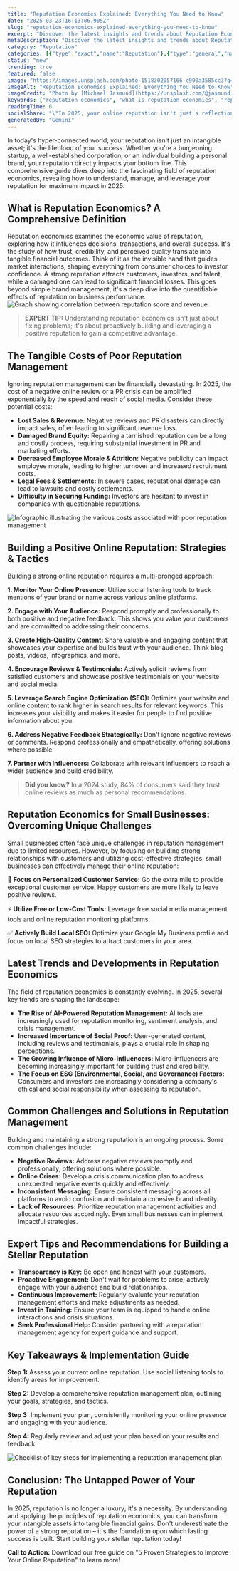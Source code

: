 ```yaml
---
title: "Reputation Economics Explained: Everything You Need to Know"
date: "2025-03-23T16:13:06.905Z"
slug: "reputation-economics-explained-everything-you-need-to-know"
excerpt: "Discover the latest insights and trends about Reputation Economics. This comprehensive guide covers everything you need to know about Reputation Economics in 2025."
metaDescription: "Discover the latest insights and trends about Reputation Economics. This comprehensive guide covers everything you need to know about Reputation Economics ..."
category: "Reputation"
categories: [{"type":"exact","name":"Reputation"},{"type":"general","name":"Finance"},{"type":"medium","name":"Investment Banking"},{"type":"specific","name":"Algorithmic Trading"},{"type":"niche","name":"High-Frequency Trading"}]
status: "new"
trending: true
featured: false
image: "https://images.unsplash.com/photo-1518302057166-c990a3585cc3?q=85&w=1200&fit=max&fm=webp&auto=compress"
imageAlt: "Reputation Economics Explained: Everything You Need to Know"
imageCredit: "Photo by [Michael Jasmund](https://unsplash.com/@jasmund) on Unsplash"
keywords: ["reputation economics", "what is reputation economics", "reputation management cost", "build online reputation", "improve business reputation", "reputation economics definition", "reputation economics strategies", "how to improve online reputation", "reputation economics for small business", "best reputation management services"]
readingTime: 6
socialShare: "\"In 2025, your online reputation isn't just a reflection of your brand; it's the very currency of your success. Master reputation economics, and watch your bottom line soar.\""
generatedBy: "Gemini"
---
```




In today's hyper-connected world, your reputation isn't just an intangible asset; it's the lifeblood of your success.  Whether you're a burgeoning startup, a well-established corporation, or an individual building a personal brand, your reputation directly impacts your bottom line.  This comprehensive guide dives deep into the fascinating field of reputation economics, revealing how to understand, manage, and leverage your reputation for maximum impact in 2025.

## What is Reputation Economics? A Comprehensive Definition

Reputation economics examines the economic value of reputation, exploring how it influences decisions, transactions, and overall success. It's the study of how trust, credibility, and perceived quality translate into tangible financial outcomes.  Think of it as the invisible hand that guides market interactions, shaping everything from consumer choices to investor confidence.  A strong reputation attracts customers, investors, and talent, while a damaged one can lead to significant financial losses. This goes beyond simple brand management; it's a deep dive into the quantifiable effects of reputation on business performance. ![Graph showing correlation between reputation score and revenue](https://images.unsplash.com/photo-1518302057166-c990a3585cc3?q=85&w=1200&fit=max&fm=webp&auto=compress)

> **EXPERT TIP:** Understanding reputation economics isn't just about fixing problems; it's about proactively building and leveraging a positive reputation to gain a competitive advantage.

## The Tangible Costs of Poor Reputation Management

Ignoring reputation management can be financially devastating.  In 2025, the cost of a negative online review or a PR crisis can be amplified exponentially by the speed and reach of social media.  Consider these potential costs:

* **Lost Sales & Revenue:** Negative reviews and PR disasters can directly impact sales, often leading to significant revenue loss.
* **Damaged Brand Equity:** Repairing a tarnished reputation can be a long and costly process, requiring substantial investment in PR and marketing efforts.
* **Decreased Employee Morale & Attrition:** Negative publicity can impact employee morale, leading to higher turnover and increased recruitment costs.
* **Legal Fees & Settlements:** In severe cases, reputational damage can lead to lawsuits and costly settlements.
* **Difficulty in Securing Funding:** Investors are hesitant to invest in companies with questionable reputations.

![Infographic illustrating the various costs associated with poor reputation management](https://images.unsplash.com/photo-1561065465-0928c7ee69cb?q=85&w=1200&fit=max&fm=webp&auto=compress)

## Building a Positive Online Reputation: Strategies & Tactics

Building a strong online reputation requires a multi-pronged approach:

**1. Monitor Your Online Presence:**  Utilize social listening tools to track mentions of your brand or name across various online platforms.

**2. Engage with Your Audience:** Respond promptly and professionally to both positive and negative feedback.  This shows you value your customers and are committed to addressing their concerns.

**3. Create High-Quality Content:**  Share valuable and engaging content that showcases your expertise and builds trust with your audience.  Think blog posts, videos, infographics, and more.

**4. Encourage Reviews & Testimonials:**  Actively solicit reviews from satisfied customers and showcase positive testimonials on your website and social media.

**5. Leverage Search Engine Optimization (SEO):** Optimize your website and online content to rank higher in search results for relevant keywords. This increases your visibility and makes it easier for people to find positive information about you.

**6. Address Negative Feedback Strategically:** Don't ignore negative reviews or comments. Respond professionally and empathetically, offering solutions where possible.

**7. Partner with Influencers:** Collaborate with relevant influencers to reach a wider audience and build credibility.

> **Did you know?**  In a 2024 study, 84% of consumers said they trust online reviews as much as personal recommendations.

## Reputation Economics for Small Businesses: Overcoming Unique Challenges

Small businesses often face unique challenges in reputation management due to limited resources. However, by focusing on building strong relationships with customers and utilizing cost-effective strategies, small businesses can effectively manage their online reputation:

🔑 **Focus on Personalized Customer Service:** Go the extra mile to provide exceptional customer service. Happy customers are more likely to leave positive reviews.

⚡ **Utilize Free or Low-Cost Tools:** Leverage free social media management tools and online reputation monitoring platforms.

✅ **Actively Build Local SEO:** Optimize your Google My Business profile and focus on local SEO strategies to attract customers in your area.

## Latest Trends and Developments in Reputation Economics

The field of reputation economics is constantly evolving.  In 2025, several key trends are shaping the landscape:

* **The Rise of AI-Powered Reputation Management:** AI tools are increasingly used for reputation monitoring, sentiment analysis, and crisis management.
* **Increased Importance of Social Proof:** User-generated content, including reviews and testimonials, plays a crucial role in shaping perceptions.
* **The Growing Influence of Micro-Influencers:**  Micro-influencers are becoming increasingly important for building trust and credibility.
* **The Focus on ESG (Environmental, Social, and Governance) Factors:**  Consumers and investors are increasingly considering a company's ethical and social responsibility when assessing its reputation.

## Common Challenges and Solutions in Reputation Management

Building and maintaining a strong reputation is an ongoing process.  Some common challenges include:

* **Negative Reviews:**  Address negative reviews promptly and professionally, offering solutions where possible.
* **Online Crises:** Develop a crisis communication plan to address unexpected negative events quickly and effectively.
* **Inconsistent Messaging:** Ensure consistent messaging across all platforms to avoid confusion and maintain a cohesive brand identity.
* **Lack of Resources:** Prioritize reputation management activities and allocate resources accordingly.  Even small businesses can implement impactful strategies.

## Expert Tips and Recommendations for Building a Stellar Reputation

* **Transparency is Key:** Be open and honest with your customers.
* **Proactive Engagement:**  Don't wait for problems to arise; actively engage with your audience and build relationships.
* **Continuous Improvement:** Regularly evaluate your reputation management efforts and make adjustments as needed.
* **Invest in Training:**  Ensure your team is equipped to handle online interactions and crisis situations.
* **Seek Professional Help:** Consider partnering with a reputation management agency for expert guidance and support.

## Key Takeaways & Implementation Guide

**Step 1:** Assess your current online reputation.  Use social listening tools to identify areas for improvement.

**Step 2:** Develop a comprehensive reputation management plan, outlining your goals, strategies, and tactics.

**Step 3:** Implement your plan, consistently monitoring your online presence and engaging with your audience.

**Step 4:** Regularly review and adjust your plan based on your results and feedback.

![Checklist of key steps for implementing a reputation management plan](https://images.unsplash.com/photo-1573666033935-0bf7bb387acf?q=85&w=1200&fit=max&fm=webp&auto=compress)

## Conclusion: The Untapped Power of Your Reputation

In 2025, reputation is no longer a luxury; it's a necessity.  By understanding and applying the principles of reputation economics, you can transform your intangible assets into tangible financial gains.  Don't underestimate the power of a strong reputation – it's the foundation upon which lasting success is built.  Start building your stellar reputation today!

**Call to Action:**  Download our free guide on "5 Proven Strategies to Improve Your Online Reputation" to learn more!

